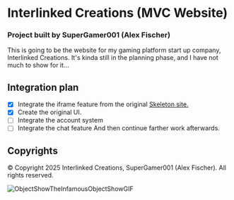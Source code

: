 # Interlinked Creations (MVC Website)
### Project built by SuperGamer001 (Alex Fischer)

This is going to be the website for my gaming platform start up company, Interlinked Creations. It's kinda still in the planning phase, and I have not much to show for it...

## Integration plan
- [x] Integrate the iframe feature from the original <a href="https://github.com/InterLinked-Creations/website-skeleton">Skeleton site.</a>
- [x] Create the original UI. 
- [ ] Integrate the account system
- [ ] Integrate the chat feature
And then continue farther work afterwards.

## Copyrights
© Copyright 2025 Interlinked Creations, SuperGamer001 (Alex Fischer). All rights reserved.

![ObjectShowTheInfamousObjectShowGIF](https://github.com/user-attachments/assets/34af991d-115b-4294-9154-d2a9ef64b22f)
